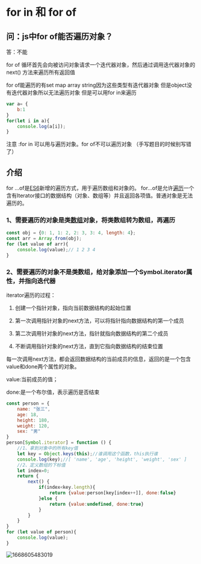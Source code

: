 # for in 和 for of

##  问：js中for of能否遍历对象？

答：不能

for of 循环首先会向被访问对象请求一个迭代器对象，然后通过调用迭代器对象的next() 方法来遍历所有返回值

for of能遍历的有set map array string因为这些类型有迭代器对象
但是object没有迭代器对象所以无法遍历对象
但是可以用for in来遍历



```javascript
var a= {
	b:1
}
for(let i in a){
	console.log(a[i]);
}

```

注意 :for in 可以用与遍历对象。for of不可以遍历对象 （手写题目的时候别写错了）







## 介绍


for …of是[ES6](https://so.csdn.net/so/search?q=ES6&spm=1001.2101.3001.7020)新增的遍历方式，用于遍历数组和对象的。
for…of是允许[遍历](https://so.csdn.net/so/search?q=%E9%81%8D%E5%8E%86&spm=1001.2101.3001.7020)一个含有Iterator接口的数据结构（对象、数组等）并且返回各项值。普通对象是无法遍历的。

### 1、需要遍历的对象是类[数组](https://so.csdn.net/so/search?q=%E6%95%B0%E7%BB%84&spm=1001.2101.3001.7020)对象，将类数组转为数组，再遍历

```javascript
const obj = {0: 1, 1: 2, 2: 3, 3: 4, length: 4};
const arr = Array.from(obj);
for (let value of arr){
    console.log(value);// 1 2 3 4
}
```

### 2、需要遍历的对象不是类数组，给对象添加一个Symbol.iterator属性，并指向迭代器

iterator遍历的过程：

1. 创建一个指针对象，指向当前数据结构的起始位置

2. 第一次调用指针对象的next方法，可以将指针指向数据结构的第一个成员

3. 第二次调用针对象的next方法，指针就指向数据结构的第二个成员

4. 不断调用指针对象的next方法，直到它指向数据结构的结束位置

每一次调用next方法，都会返回数据结构的当前成员的信息，返回的是一个包含value和done两个属性的对象。

value:当前成员的值；

done:是一个布尔值，表示遍历是否结束

```javascript
const person = {
    name: "张三",
    age: 18,
    height: 180,
    weight: 120,
    sex: "男"
}
person[Symbol.iterator] = function () {
    //1、拿到对象中的所有key值
    let key = Object.keys(this);//谁调用这个函数，this执行谁
    console.log(key);//[ 'name', 'age', 'height', 'weight', 'sex' ]
    //2、定义数组的下标值
    let index=0;
    return {
        next() {
            if(index<key.length){
                return {value:person[key[index++]], done:false}
            }else {
                return {value:undefined, done:true}
            }
        }
    }
}
for (let value of person){
    console.log(value);
}
```

![1668605483019](C:\Users\mijia\AppData\Roaming\Typora\typora-user-images\1668605483019.png)